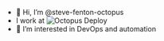- 👋 Hi, I’m @steve-fenton-octopus
- I work at ![Octopus Deploy](https://img.shields.io/badge/octopus%20deploy-0D80D8?style=for-the-badge&logo=octopusdeploy&logoColor=white)
- 👀 I’m interested in DevOps and automation
